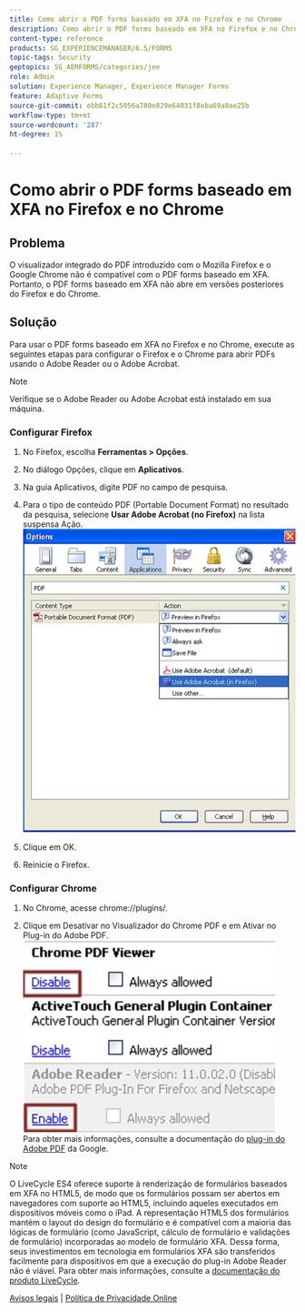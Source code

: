 ```yaml
---
title: Como abrir o PDF forms baseado em XFA no Firefox e no Chrome
description: Como abrir o PDF forms baseado em XFA no Firefox e no Chrome
content-type: reference
products: SG_EXPERIENCEMANAGER/6.5/FORMS
topic-tags: Security
geptopics: SG_AEMFORMS/categories/jee
role: Admin
solution: Experience Manager, Experience Manager Forms
feature: Adaptive Forms
source-git-commit: ebb61f2c5056a780e829e64031f8eba69a8ae25b
workflow-type: tm+mt
source-wordcount: '287'
ht-degree: 1%

---
```


# Como abrir o PDF forms baseado em XFA no Firefox e no Chrome

## Problema

O visualizador integrado do PDF introduzido com o Mozilla Firefox e o Google Chrome não é compatível com o PDF forms baseado em XFA. Portanto, o PDF forms baseado em XFA não abre em versões posteriores do Firefox e do Chrome.

## Solução

Para usar o PDF forms baseado em XFA no Firefox e no Chrome, execute as seguintes etapas para configurar o Firefox e o Chrome para abrir PDFs usando o Adobe Reader ou o Adobe Acrobat.

>[!NOTE]
> 
> Verifique se o Adobe Reader ou Adobe Acrobat está instalado em sua máquina.

### Configurar Firefox

1. No Firefox, escolha **Ferramentas > Opções**.

1. No diálogo Opções, clique em **Aplicativos**.

1. Na guia Aplicativos, digite PDF no campo de pesquisa.

1. Para o tipo de conteúdo PDF (Portable Document Format) no resultado da pesquisa, selecione **Usar Adobe Acrobat (no Firefox)** na lista suspensa Ação.
   ![use-adobe-acrobat](/help/forms/using/assets/use-adobe-acrobat.png)
1. Clique em OK.

1. Reinicie o Firefox.

### Configurar Chrome

1. No Chrome, acesse chrome://plugins/.

1. Clique em Desativar no Visualizador do Chrome PDF e em Ativar no Plug-in do Adobe PDF.
   ![chrome-pdf-viewer](/help/forms/using/assets/chrome-image.png)
Para obter mais informações, consulte a documentação do [plug-in do Adobe PDF](https://support.google.com/chrome/?hl=en&visit_id=638803785294106945-2276548125&rd=4&topic=3421431#topic=7439538) da Google.

>[!NOTE]
> 
> O LiveCycle ES4 oferece suporte à renderização de formulários baseados em XFA no HTML5, de modo que os formulários possam ser abertos em navegadores com suporte ao HTML5, incluindo aqueles executados em dispositivos móveis como o iPad. A representação HTML5 dos formulários mantém o layout do design do formulário e é compatível com a maioria das lógicas de formulário (como JavaScript, cálculo de formulário e validações de formulário) incorporadas ao modelo de formulário XFA. Dessa forma, seus investimentos em tecnologia em formulários XFA são transferidos facilmente para dispositivos em que a execução do plug-in Adobe Reader não é viável.
>Para obter mais informações, consulte a [documentação do produto LiveCycle](https://business.adobe.com/br/products/experience-manager/forms/aem-forms.html).

[Avisos legais](https://chl-author-preview.corp.adobe.com/content/help/en/legal/legal-notices.html)    |    [Política de Privacidade Online](https://www.adobe.com/br/privacy.html)